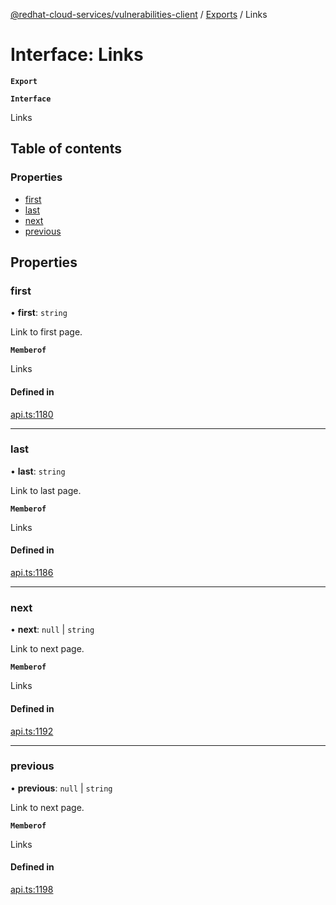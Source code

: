 [@redhat-cloud-services/vulnerabilities-client](../README.md) / [Exports](../modules.md) / Links

# Interface: Links

**`Export`**

**`Interface`**

Links

## Table of contents

### Properties

- [first](Links.md#first)
- [last](Links.md#last)
- [next](Links.md#next)
- [previous](Links.md#previous)

## Properties

### first

• **first**: `string`

Link to first page.

**`Memberof`**

Links

#### Defined in

[api.ts:1180](https://github.com/RedHatInsights/javascript-clients/blob/master/packages/vulnerabilities/git-api/api.ts#L1180)

___

### last

• **last**: `string`

Link to last page.

**`Memberof`**

Links

#### Defined in

[api.ts:1186](https://github.com/RedHatInsights/javascript-clients/blob/master/packages/vulnerabilities/git-api/api.ts#L1186)

___

### next

• **next**: ``null`` \| `string`

Link to next page.

**`Memberof`**

Links

#### Defined in

[api.ts:1192](https://github.com/RedHatInsights/javascript-clients/blob/master/packages/vulnerabilities/git-api/api.ts#L1192)

___

### previous

• **previous**: ``null`` \| `string`

Link to next page.

**`Memberof`**

Links

#### Defined in

[api.ts:1198](https://github.com/RedHatInsights/javascript-clients/blob/master/packages/vulnerabilities/git-api/api.ts#L1198)
